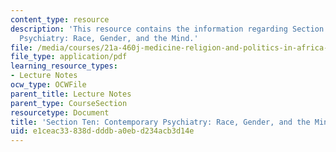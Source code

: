 ```yaml
---
content_type: resource
description: 'This resource contains the information regarding Section Ten: Contemporary
  Psychiatry: Race, Gender, and the Mind.'
file: /media/courses/21a-460j-medicine-religion-and-politics-in-africa-and-the-african-diaspora-spring-2005/e1ceac33838ddddba0ebd234acb3d14e_MIT21A_460JS05_5_5_05_460j.pdf
file_type: application/pdf
learning_resource_types:
- Lecture Notes
ocw_type: OCWFile
parent_title: Lecture Notes
parent_type: CourseSection
resourcetype: Document
title: 'Section Ten: Contemporary Psychiatry: Race, Gender, and the Mind'
uid: e1ceac33-838d-dddb-a0eb-d234acb3d14e
---
```

